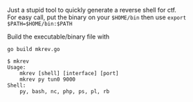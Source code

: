 Just a stupid tool to quickly generate a reverse shell for ctf.  
For easy call, put the binary on your `$HOME/bin` then use `export $PATH=$HOME/bin:$PATH` 

Build the executable/binary file with
```
go build mkrev.go
```

```
$ mkrev
Usage:
    mkrev [shell] [interface] [port]
    mkrev py tun0 9000
Shell:
    py, bash, nc, php, ps, pl, rb
```
